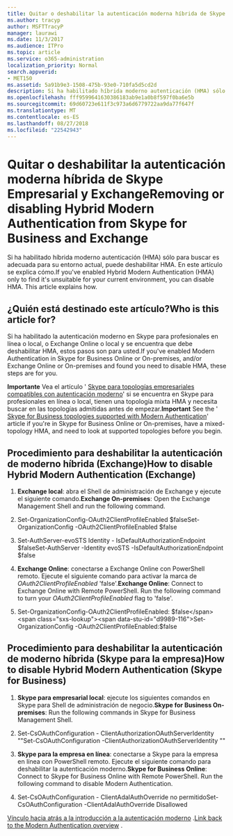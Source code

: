 ```yaml
---
title: Quitar o deshabilitar la autenticación moderna híbrida de Skype Empresarial y Exchange
ms.author: tracyp
author: MSFTTracyP
manager: laurawi
ms.date: 11/3/2017
ms.audience: ITPro
ms.topic: article
ms.service: o365-administration
localization_priority: Normal
search.appverid:
- MET150
ms.assetid: 5a91b9e3-1508-475b-93e0-710fa5d5cd2d
description: Si ha habilitado híbrida moderno autenticación (HMA) sólo para buscar es adecuada para su entorno actual, puede deshabilitar HMA. En este artículo se explica cómo.
ms.openlocfilehash: fff9599641630386183ab9e1a0b8f597f0ba6e5b
ms.sourcegitcommit: 69d60723e611f3c973a6d6779722aa9da77f647f
ms.translationtype: MT
ms.contentlocale: es-ES
ms.lasthandoff: 08/27/2018
ms.locfileid: "22542943"
---
```

# <a name="removing-or-disabling-hybrid-modern-authentication-from-skype-for-business-and-exchange"></a><span data-ttu-id="d9989-104">Quitar o deshabilitar la autenticación moderna híbrida de Skype Empresarial y Exchange</span><span class="sxs-lookup"><span data-stu-id="d9989-104">Removing or disabling Hybrid Modern Authentication from Skype for Business and Exchange</span></span>

<span data-ttu-id="d9989-p102">Si ha habilitado híbrida moderno autenticación (HMA) sólo para buscar es adecuada para su entorno actual, puede deshabilitar HMA. En este artículo se explica cómo.</span><span class="sxs-lookup"><span data-stu-id="d9989-p102">If you've enabled Hybrid Modern Authentication (HMA) only to find it's unsuitable for your current environment, you can disable HMA. This article explains how.</span></span>
  
## <a name="who-is-this-article-for"></a><span data-ttu-id="d9989-107">¿Quién está destinado este artículo?</span><span class="sxs-lookup"><span data-stu-id="d9989-107">Who is this article for?</span></span>

<span data-ttu-id="d9989-108">Si ha habilitado la autenticación moderno en Skype para profesionales en línea o local, o Exchange Online o local y se encuentra que debe deshabilitar HMA, estos pasos son para usted.</span><span class="sxs-lookup"><span data-stu-id="d9989-108">If you've enabled Modern Authentication in Skype for Business Online or On-premises, and/or Exchange Online or On-premises and found you need to disable HMA, these steps are for you.</span></span>
  
 <span data-ttu-id="d9989-109">**Importante** Vea el artículo ' [Skype para topologías empresariales compatibles con autenticación moderno](https://technet.microsoft.com/en-us/library/mt803262.aspx)' si se encuentra en Skype para profesionales en línea o local, tienen una topología mixta HMA y necesita buscar en las topologías admitidas antes de empezar.</span><span class="sxs-lookup"><span data-stu-id="d9989-109">**Important** See the ' [Skype for Business topologies supported with Modern Authentication](https://technet.microsoft.com/en-us/library/mt803262.aspx)' article if you're in Skype for Business Online or On-premises, have a mixed-topology HMA, and need to look at supported topologies before you begin.</span></span>
  
## <a name="how-to-disable-hybrid-modern-authentication-exchange"></a><span data-ttu-id="d9989-110">Procedimiento para deshabilitar la autenticación de moderno híbrida (Exchange)</span><span class="sxs-lookup"><span data-stu-id="d9989-110">How to disable Hybrid Modern Authentication (Exchange)</span></span>

1. <span data-ttu-id="d9989-111">**Exchange local**: abra el Shell de administración de Exchange y ejecute el siguiente comando.</span><span class="sxs-lookup"><span data-stu-id="d9989-111">**Exchange On-premises**: Open the Exchange Management Shell and run the following command.</span></span> 
    
1. <span data-ttu-id="d9989-112">Set-OrganizationConfig-OAuth2ClientProfileEnabled $false</span><span class="sxs-lookup"><span data-stu-id="d9989-112">Set-OrganizationConfig -OAuth2ClientProfileEnabled $false</span></span>
    
2. <span data-ttu-id="d9989-113">Set-AuthServer-evoSTS Identity - IsDefaultAuthorizationEndpoint $false</span><span class="sxs-lookup"><span data-stu-id="d9989-113">Set-AuthServer -Identity evoSTS -IsDefaultAuthorizationEndpoint $false</span></span>
    
2. <span data-ttu-id="d9989-p103">**Exchange Online**: conectarse a Exchange Online con PowerShell remoto. Ejecute el siguiente comando para activar la marca de *OAuth2ClientProfileEnabled* 'false'.</span><span class="sxs-lookup"><span data-stu-id="d9989-p103">**Exchange Online**: Connect to Exchange Online with Remote PowerShell. Run the following command to turn your  *OAuth2ClientProfileEnabled*  flag to 'false'.</span></span> 
    
1. <span data-ttu-id="d9989-116">Set-OrganizationConfig-OAuth2ClientProfileEnabled: $false</span><span class="sxs-lookup"><span data-stu-id="d9989-116">Set-OrganizationConfig -OAuth2ClientProfileEnabled:$false</span></span>
    
## <a name="how-to-disable-hybrid-modern-authentication-skype-for-business"></a><span data-ttu-id="d9989-117">Procedimiento para deshabilitar la autenticación de moderno híbrida (Skype para la empresa)</span><span class="sxs-lookup"><span data-stu-id="d9989-117">How to disable Hybrid Modern Authentication (Skype for Business)</span></span>

1. <span data-ttu-id="d9989-118">**Skype para empresarial local**: ejecute los siguientes comandos en Skype para Shell de administración de negocio.</span><span class="sxs-lookup"><span data-stu-id="d9989-118">**Skype for Business On-premises**: Run the following commands in Skype for Business Management Shell.</span></span>
    
1. <span data-ttu-id="d9989-119">Set-CsOAuthConfiguration - ClientAuthorizationOAuthServerIdentity ""</span><span class="sxs-lookup"><span data-stu-id="d9989-119">Set-CsOAuthConfiguration -ClientAuthorizationOAuthServerIdentity ""</span></span>
    
2. <span data-ttu-id="d9989-p104">**Skype para la empresa en línea**: conectarse a Skype para la empresa en línea con PowerShell remoto. Ejecute el siguiente comando para deshabilitar la autenticación moderno.</span><span class="sxs-lookup"><span data-stu-id="d9989-p104">**Skype for Business Online**: Connect to Skype for Business Online with Remote PowerShell. Run the following command to disable Modern Authentication.</span></span> 
    
1. <span data-ttu-id="d9989-122">Set-CsOAuthConfiguration - ClientAdalAuthOverride no permitido</span><span class="sxs-lookup"><span data-stu-id="d9989-122">Set-CsOAuthConfiguration -ClientAdalAuthOverride Disallowed</span></span>
    
<span data-ttu-id="d9989-123">[Vínculo hacia atrás a la introducción a la autenticación moderno](hybrid-modern-auth-overview.md) .</span><span class="sxs-lookup"><span data-stu-id="d9989-123">[Link back to the Modern Authentication overview](hybrid-modern-auth-overview.md) .</span></span> 
  


